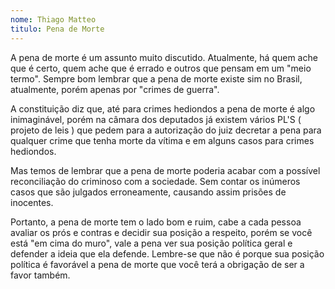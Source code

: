 ```yaml
---
nome: Thiago Matteo
titulo: Pena de Morte
---
```


A pena de morte é um assunto muito discutido. Atualmente, há quem ache que é certo, quem ache que é errado e outros que pensam em um "meio termo". Sempre bom lembrar que a pena de morte existe sim no Brasil, atualmente, porém apenas por "crimes de guerra".

A constituição diz que, até para crimes hediondos a pena de morte é algo inimaginável, porém na câmara dos deputados já existem vários PL'S ( projeto de leis ) que pedem para a autorização do juiz decretar a pena para qualquer crime que tenha morte da vítima e em alguns casos para crimes hediondos.

Mas temos de lembrar que a pena de morte poderia acabar com a possível reconciliação do criminoso com a sociedade. Sem contar os inúmeros casos que são julgados erroneamente, causando assim prisões de inocentes.

Portanto, a pena de morte tem o lado bom e ruim, cabe a cada pessoa avaliar os prós e contras e decidir sua posição a respeito, porém se você está "em cima do muro", vale a pena ver sua posição política geral e defender a ideia que ela defende. Lembre-se que não é porque sua posição política é favorável a pena de morte que você terá a obrigação de ser a favor também.


